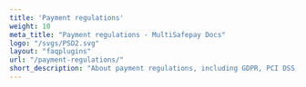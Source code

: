 ```yaml
---
title: 'Payment regulations'
weight: 10
meta_title: "Payment regulations - MultiSafepay Docs"
logo: "/svgs/PSD2.svg"
layout: "faqplugins"
url: "/payment-regulations/"
short_description: "About payment regulations, including GDPR, PCI DSS, PSD2 and SCA." 
---
```

